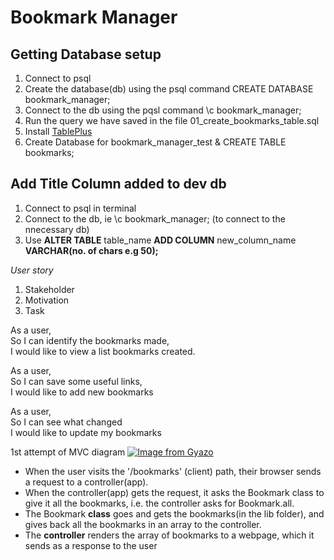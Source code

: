 # Bookmark Manager

## Getting Database setup

1. Connect to psql
2. Create the database(db) using the psql command CREATE DATABASE bookmark_manager;
3. Connect to the db using the pqsl command \c bookmark_manager;
4. Run the query we have saved in the file 01_create_bookmarks_table.sql
5. Install [TablePlus](https://tableplus.com/)
6. Create Database for bookmark_manager_test & CREATE TABLE bookmarks;

## Add Title Column added to dev db
1. Connect to psql in terminal
2. Connect to the db, ie \c bookmark_manager; (to connect to the nnecessary db)
3. Use **ALTER TABLE** table_name **ADD COLUMN** new_column_name **VARCHAR(no. of chars e.g 50);**


_User story_
1. Stakeholder
2. Motivation
3. Task

As a user, <br>
So I can identify the bookmarks made, <br>
I would like to view a list bookmarks created. <br>

As a user,  <br>
So I can save some useful links, <br>
I would like to add new bookmarks <br>

As a user,<br>
So I can see what changed <br>
I would like to update my bookmarks<br>

1st attempt of MVC diagram
[![Image from Gyazo](https://i.gyazo.com/6c6affc703c7cca802c1f9b86d28994d.png)](https://gyazo.com/6c6affc703c7cca802c1f9b86d28994d)

- When the user visits the '/bookmarks' (client) path, their browser sends a request to a controller(app).
- When the controller(app) gets the request, it asks the Bookmark class to give it all the bookmarks, i.e. the controller asks for Bookmark.all.
- The Bookmark **class** goes and gets the bookmarks(in the lib folder), and gives back all the bookmarks in an array to the controller.
- The **controller** renders the array of bookmarks to a webpage, which it sends as a response to the user